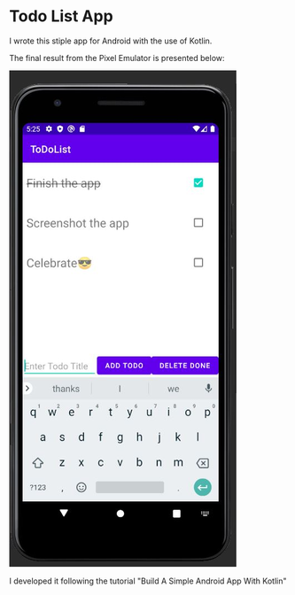 # Todo List App

I wrote this stiple app for Android with the use of Kotlin. 

The final result from the Pixel Emulator is presented below: 

![Todo List App](https://github.com/ajmpawlik/AndroidKotlinTodoListApp/blob/main/AndroidKotlin.JPG)

I developed it following the tutorial "Build A Simple Android App With Kotlin" 


